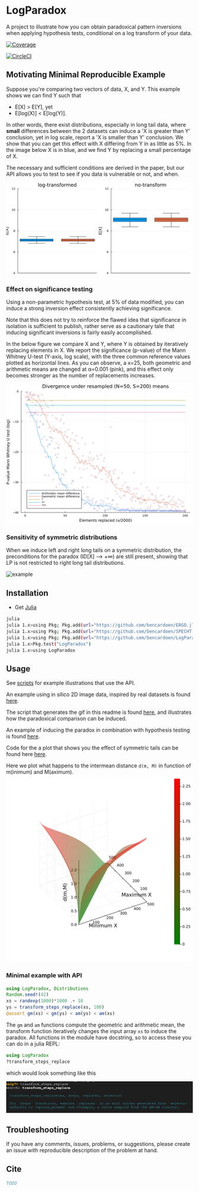 # LogParadox

A project to illustrate how you can obtain paradoxical pattern inversions when applying hypothesis tests, conditional on a log transform of your data.

[![Coverage](https://codecov.io/gh/bencardoen/LogParadox.jl/branch/main/graph/badge.svg)](https://codecov.io/gh/bencardoen/LogParadox.jl)

[![CircleCI](https://dl.circleci.com/status-badge/img/gh/bencardoen/LogParadox.jl/tree/main.svg?style=svg&circle-token=304e0f4d40f0fdb0363572f8fabf8ee73334ebfd)](https://dl.circleci.com/status-badge/redirect/gh/bencardoen/LogParadox.jl/tree/main)

## Motivating Minimal Reproducible Example
Suppose you're comparing two vectors of data, X, and Y. This example shows we can find Y such that
* E[X] > E[Y],
yet
* E[log(X)] <  E[log(Y)].

In other words, there exist distributions, especially in long tail data, where **small** differences between the 2 datasets can induce a 'X is greater than Y' conclusion, yet in log scale, report a 'X is smaller than Y' conclusion.
We show that you can get this effect with X differing from Y in as little as 5%.
In the image below X is in blue, and we find Y by replacing a small percentage of X.

The necessary and sufficient conditions are derived in the paper, but our API allows you to test to see if you data is vulnerable or not, and when.


![example](figures/interactivelp.gif)

### Effect on significance testing
Using a non-parametric hypothesis test, at 5% of data modified, you can induce a strong inversion effect consistently achieving significance.

Note that this does not try to reinforce the flawed idea that significance in isolation is sufficient to publish, rather serve as a cautionary tale that inducing significant inversions is fairly easily accomplished.

In the below figure we compare X and Y, where Y is obtained by iteratively replacing elements in X.
We report the significance (p-value) of the Mann Whitney U-test (Y-axis, log scale), with the three common reference values plotted as horizontal lines.
As you can observe, a x=25, both geometric and arithmetic means are changed at α=0.001 (pink), and this effect only becomes stronger as the number of replacements increases.

![example](figures/pvals50_200.png)

### Sensitivity of symmetric distributions
When we induce left and right long tails on a symmetric distribution, the preconditions for the paradox (ID[X] --> +∞) are still present, showing that LP is not restricted to right long tail distributions.

![example](figures/symmetry.png)

## Installation
- Get [Julia](https://julialang.org/learning/getting-started/)
```bash
julia
julia 1.x>using Pkg; Pkg.add(url="https://github.com/bencardoen/ERGO.jl.git")
julia 1.x>using Pkg; Pkg.add(url="https://github.com/bencardoen/SPECHT.jl.git")
julia 1.x>using Pkg; Pkg.add(url="https://github.com/bencardoen/LogParadox.jl.git")
julia 1.x>Pkg.test("LogParadox")
julia 1.x>using LogParadox
```

## Usage

See [scripts](https://github.com/bencardoen/LogParadox.jl/tree/main/scripts) for example illustrations that use the API.

An example using in silico 2D image data, inspired by real datasets is found [here](https://github.com/bencardoen/LogParadox.jl/tree/main/scripts/markov.jl).

The script that generates the gif in this readme is found [here](https://github.com/bencardoen/LogParadox.jl/tree/main/scripts/gif.jl), and illustrates how the paradoxical comparison can be induced.

An example of inducing the paradox in combination with hypothesis testing is found [here](https://github.com/bencardoen/LogParadox.jl/blob/main/scripts/mwu.jl).

Code for the a plot that shows you the effect of symmetric tails can be found here [here](https://github.com/bencardoen/LogParadox.jl/blob/main/scripts/mesh.jl).

Here we plot what happens to the intermean distance `d(m, M)` in function of m(inimum) and M(aximum).
![fig](figures/mesh.svg)


### Minimal example with API
```julia
using LogParadox, Distributions
Random.seed!(42)
xs = randexp(1000)*1000 .+ 10
ys = transform_steps_replace(xs, 100)
@assert gm(xs) < gm(ys) < am(ys) < am(xs)
```
The `gm` and `am` functions compute the geometric and arithmetic mean, the transform function iteratively changes the input array `xs` to induce the paradox.
All functions in the module have docstring, so to access these you can do in a julia REPL:
```julia
using LogParadox
?transform_steps_replace
```
which would look something like this

![docstring](figures/docs.png)

## Troubleshooting
If you have any comments, issues, problems, or suggestions, please create an issue with reproducible description of the problem at hand.

## Cite
```bibtex
TODO
```
